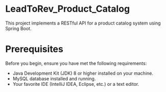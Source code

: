 # LeadToRev_Product_Catalog
This project implements a RESTful API for a product catalog system using Spring Boot.
# Prerequisites
Before you begin, ensure you have met the following requirements:

- Java Development Kit (JDK) 8 or higher installed on your machine.
- MySQL database installed and running.
- Your favorite IDE (IntelliJ IDEA, Eclipse, etc.) or a text editor.
